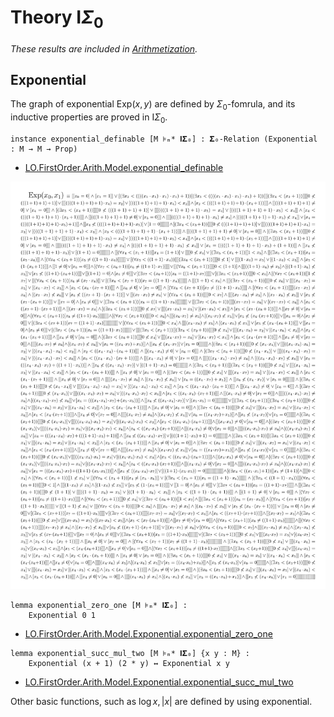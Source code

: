 # Theory $\mathsf{I}\Sigma_0$

_These results are included in [Arithmetization](https://github.com/iehality/Arithmetization/tree/master)._

## Exponential

The graph of exponential $\mathrm{Exp}(x, y)$ are defined by $\Sigma_0$-fomrula, 
and its inductive properties are proved in $\mathsf{I}\Sigma_0$.

```lean
instance exponential_definable [M ⊧ₘ* 𝐈𝚺₀] : 𝚺₀-Relation (Exponential : M → M → Prop)
```
- [LO.FirstOrder.Arith.Model.exponential_definable](https://iehality.github.io/Arithmetization/Arithmetization/ISigmaZero/Exponential/Exp.html#LO.FirstOrder.Arith.Model.exponential_definable)


![Import Graph](./exp.png)

```lean
lemma exponential_zero_one [M ⊧ₘ* 𝐈𝚺₀] :
    Exponential 0 1
```
- [LO.FirstOrder.Arith.Model.Exponential.exponential_zero_one](https://iehality.github.io/Arithmetization/Arithmetization/ISigmaZero/Exponential/Exp.html#LO.FirstOrder.Arith.Model.Exponential.exponential_zero_one)

```lean
lemma exponential_succ_mul_two [M ⊧ₘ* 𝐈𝚺₀] {x y : M} :
    Exponential (x + 1) (2 * y) ↔ Exponential x y
```
- [LO.FirstOrder.Arith.Model.Exponential.exponential_succ_mul_two](https://iehality.github.io/Arithmetization/Arithmetization/ISigmaZero/Exponential/Exp.html#LO.FirstOrder.Arith.Model.Exponential.exponential_succ_mul_two)


Other basic functions, such as $\log x, |x|$ are defined by using exponential.